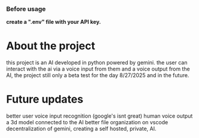### Before usage 
**create a ".env" file with your API key.** 

# About the project

this project is an AI developed in python powered by gemini. the user can interact with the ai via a voice input from them and a voice output from the AI, the project still only a beta test for the day 8/27/2025 and in the future.

# Future updates

better user voice input recognition (google's isnt great)
human voice output
a 3d model connected to the AI
better file organization on vscode
decentralization of gemini, creating a self hosted, private, AI.



